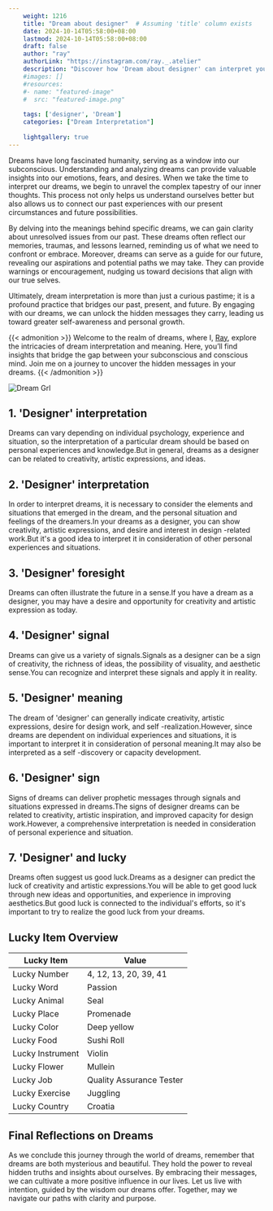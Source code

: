 ```yaml
---
    weight: 1216
    title: "Dream about designer"  # Assuming 'title' column exists
    date: 2024-10-14T05:58:00+08:00
    lastmod: 2024-10-14T05:58:00+08:00
    draft: false
    author: "ray"
    authorLink: "https://instagram.com/ray._.atelier"
    description: "Discover how 'Dream about designer' can interpret your future and uncover its significant meanings in your life."
    #images: []
    #resources:
    #- name: "featured-image"
    #  src: "featured-image.png"
    
    tags: ['designer', 'Dream']
    categories: ["Dream Interpretation"]
    
    lightgallery: true
---
```

    
Dreams have long fascinated humanity, serving as a window into our subconscious. Understanding and analyzing dreams can provide valuable insights into our emotions, fears, and desires. When we take the time to interpret our dreams, we begin to unravel the complex tapestry of our inner thoughts. This process not only helps us understand ourselves better but also allows us to connect our past experiences with our present circumstances and future possibilities.

By delving into the meanings behind specific dreams, we can gain clarity about unresolved issues from our past. These dreams often reflect our memories, traumas, and lessons learned, reminding us of what we need to confront or embrace. Moreover, dreams can serve as a guide for our future, revealing our aspirations and potential paths we may take. They can provide warnings or encouragement, nudging us toward decisions that align with our true selves.

Ultimately, dream interpretation is more than just a curious pastime; it is a profound practice that bridges our past, present, and future. By engaging with our dreams, we can unlock the hidden messages they carry, leading us toward greater self-awareness and personal growth.

{{< admonition >}}
Welcome to the realm of dreams, where I, [Ray](https://instagram.com/ray._.atelier), explore the intricacies of dream interpretation and meaning. Here, you’ll find insights that bridge the gap between your subconscious and conscious mind. Join me on a journey to uncover the hidden messages in your dreams.
{{< /admonition >}}

![Dream Grl](https://cdn.pixabay.com/photo/2017/11/02/03/35/gothic-2910057_1280.jpg "Dream Grl")

## 1. 'Designer' interpretation
Dreams can vary depending on individual psychology, experience and situation, so the interpretation of a particular dream should be based on personal experiences and knowledge.But in general, dreams as a designer can be related to creativity, artistic expressions, and ideas.

## 2. 'Designer' interpretation
In order to interpret dreams, it is necessary to consider the elements and situations that emerged in the dream, and the personal situation and feelings of the dreamers.In your dreams as a designer, you can show creativity, artistic expressions, and desire and interest in design -related work.But it's a good idea to interpret it in consideration of other personal experiences and situations.

## 3. 'Designer' foresight
Dreams can often illustrate the future in a sense.If you have a dream as a designer, you may have a desire and opportunity for creativity and artistic expression as today.

## 4. 'Designer' signal
Dreams can give us a variety of signals.Signals as a designer can be a sign of creativity, the richness of ideas, the possibility of visuality, and aesthetic sense.You can recognize and interpret these signals and apply it in reality.

## 5. 'Designer' meaning
The dream of 'designer' can generally indicate creativity, artistic expressions, desire for design work, and self -realization.However, since dreams are dependent on individual experiences and situations, it is important to interpret it in consideration of personal meaning.It may also be interpreted as a self -discovery or capacity development.

## 6. 'Designer' sign
Signs of dreams can deliver prophetic messages through signals and situations expressed in dreams.The signs of designer dreams can be related to creativity, artistic inspiration, and improved capacity for design work.However, a comprehensive interpretation is needed in consideration of personal experience and situation.

## 7. 'Designer' and lucky
Dreams often suggest us good luck.Dreams as a designer can predict the luck of creativity and artistic expressions.You will be able to get good luck through new ideas and opportunities, and experience in improving aesthetics.But good luck is connected to the individual's efforts, so it's important to try to realize the good luck from your dreams.

## Lucky Item Overview
| Lucky Item          | Value              |
|---------------|--------------------|
| Lucky Number        | 4, 12, 13, 20, 39, 41  |
| Lucky Word          | Passion |
| Lucky Animal        | Seal |
| Lucky Place         | Promenade     |
| Lucky Color         | Deep yellow     |
| Lucky Food          | Sushi Roll      |
| Lucky Instrument    | Violin |
| Lucky Flower        | Mullein    |
| Lucky Job           | Quality Assurance Tester       |
| Lucky Exercise      | Juggling  |
| Lucky Country       | Croatia    |


##  Final Reflections on Dreams

As we conclude this journey through the world of dreams, remember that dreams are both mysterious and beautiful. They hold the power to reveal hidden truths and insights about ourselves. By embracing their messages, we can cultivate a more positive influence in our lives. Let us live with intention, guided by the wisdom our dreams offer. Together, may we navigate our paths with clarity and purpose.
